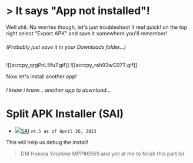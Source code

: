 # > It says "App not installed"!

Well shit.
No worries though, let's just troubleshoot it real quick!
on the top right select "Export APK" and save it somewhere you'll remember! 
###### (Probably just save it in your Downloads folder...)
![[scrcpy_qrgPnL5fu7.gif]]
![[scrcpy_rah93wC07T.gif]]

Now let's install another app!
###### I know i know... *another* app to download...
# Split APK Installer (SAI)
- ![](https://cdn.discordapp.com/attachments/803186540359450664/1101814511872245800/fixeddownloadicon.gif)[SAI](https://www.apkmirror.com/wp-content/themes/APKMirror/download.php?id=2005826&key=d64cbaf2ff96924d1805c01aa7c739c01a0ff94c) `v4.5 as of April 26, 2023`

This will help us debug the install!


> DM Hokora Yinphine MPP#6969 and yell at me to finish this part lol

 